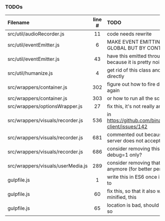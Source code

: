 ### TODOs
| Filename | line # | TODO
|:------|:------:|:------
| src/util/audioRecorder.js | 11 | code needs rewrite
| src/util/eventEmitter.js | 6 | MAKE EVENT EMITTING IN DESPOT NOT GLOBAL BUT BY CONTAINER ID INSTEAD
| src/util/eventEmitter.js | 43 | have this emitted through a configuration because it is pretty noisy
| src/util/humanize.js | 4 | get rid of this class and use those imports directly
| src/wrappers/container.js | 302 | figure out how to fire dom's onload event again
| src/wrappers/container.js | 303 | or how to run all the scripts over again
| src/wrappers/optionsWrapper.js | 27 | fix this, it's not really an option
| src/wrappers/visuals/recorder.js | 536 | in https://github.com/binarykitchen/videomail-client/issues/142
| src/wrappers/visuals/recorder.js | 681 | commented out because for some reasons server does not accept such a long
| src/wrappers/visuals/recorder.js | 686 | consider removing this later or have it for debug=1 only?
| src/wrappers/visuals/userMedia.js | 289 | consider removing that if it's not the case anymore (for better performance)
| gulpfile.js | 1 | write this in ES6 once i have figured out how to
| gulpfile.js | 60 | fix this, so that it also works when not minified, this
| gulpfile.js | 65 | location is bad, should be in a temp folder or so